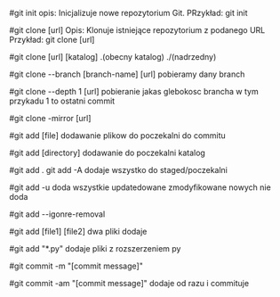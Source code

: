 

#git init 
opis: Inicjalizuje nowe repozytorium Git.
PRzykład: git init


#git clone [url]
Opis: Klonuje istniejące repozytorium z podanego URL
Przykład: git clone [url]


#git clone [url] [katalog] .(obecny katalog) ./(nadrzedny)


#git clone --branch [branch-name] [url] pobieramy dany branch

#git clone --depth 1 [url]
 pobieranie jakas glebokosc brancha w tym przykadu 1 to ostatni commit


#git clone -mirror [url]

#git add [file] 
dodawanie plikow do poczekalni do commitu

#git add [directory]
dodawanie do poczekalni katalog

#git add . git add -A
dodaje wszystko do staged/poczekalni

#git add -u
doda wszystkie updatedowane zmodyfikowane nowych nie doda

#git add --igonre-removal

#git add [file1] [file2]
dwa pliki dodaje

#git add "*.py"
dodaje pliki z rozszerzeniem py

#git commit -m "[commit message]"

#git commit -am "[commit message]"
dodaje od razu i commituje












